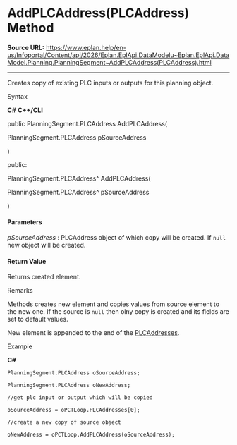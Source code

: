# AddPLCAddress(PLCAddress) Method

**Source URL:** https://www.eplan.help/en-us/Infoportal/Content/api/2026/Eplan.EplApi.DataModelu~Eplan.EplApi.DataModel.Planning.PlanningSegment~AddPLCAddress(PLCAddress).html

---

Creates copy of existing PLC inputs or outputs for this planning object.

Syntax

**C#**
**C++/CLI**


public PlanningSegment.PLCAddress AddPLCAddress( 

   PlanningSegment.PLCAddress pSourceAddress

)

public:

PlanningSegment.PLCAddress^ AddPLCAddress( 

   PlanningSegment.PLCAddress^ pSourceAddress

)


#### Parameters

*pSourceAddress*
:   PLCAddress object of which copy will be created. If `null` new object will be created.

#### Return Value

Returns created element.

Remarks

Methods creates new element and copies values from source element to the new one. If the source is `null` then olny copy is created and its fields are set to default values.

New element is appended to the end of the [PLCAddresses](Eplan.EplApi.DataModelu~Eplan.EplApi.DataModel.Planning.PlanningSegment~PLCAddresses.html).

Example

**C#**

```
PlanningSegment.PLCAddress oSourceAddress;

PlanningSegment.PLCAddress oNewAddress;

//get plc input or output which will be copied

oSourceAddress = oPCTLoop.PLCAddresses[0];

//create a new copy of source object

oNewAddress = oPCTLoop.AddPLCAddress(oSourceAddress);

```
